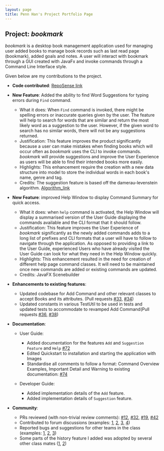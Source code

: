 ```yaml
---
layout: page
title: Penn Han's Project Portfolio Page
---
```


## Project: _bookmark_

_bookmark_ is a desktop book management application used for managing user added books to manage book records such as
last read page (bookmark), added goals and notes. A user will interact with bookmark through a GUI created with JavaFx and
invoke commands through a Command Line Interface style.

Given below are my contributions to the project.

* **Code contributed**: [RepoSense link](https://nus-cs2103-ay2021s1.github.io/tp-dashboard/#breakdown=true&search=F13&sort=groupTitle&sortWithin=title&since=2020-08-14&timeframe=commit&mergegroup=&groupSelect=groupByRepos&checkedFileTypes=docs~functional-code~test-code~other&tabOpen=true&tabType=authorship&tabAuthor=pennhanlee&tabRepo=AY2021S1-CS2103T-F13-2%2Ftp%5Bmaster%5D&authorshipIsMergeGroup=false&authorshipFileTypes=docs~functional-code~test-code~other)

* **New Feature**: Added the ability to find Word Suggestions for typing errors during `Find` command.
  * What it does: When `Find` command is invoked, there might be spelling errors or inaccurate queries given by the user. The feature will help to search for
  words that are similar and return the most likely word as a suggestion to the user. However, if the given word to search has no similar words, there will not be
  any suggestions returned. 
  * Justification: This feature improves the product significantly because a user can make mistakes when finding books which will occur often as _bookmark_ uses the CLI to invoke commands. _bookmark_ will
  provide suggestions and improve the User Experience as users will be able to find their intended books more easily.
  * Highlights: This enhancement require the creation with a new data structure into model to store the individual words in each book's name, genre and tag. 
  * Credits: The suggestion feature is based off the damerau-levenstein algorithm. [Algorithm_link](https://github.com/KevinStern/software-and-algorithms/blob/master/src/main/java/blogspot/software_and_algorithms/stern_library/string/DamerauLevenshteinAlgorithm.java)

* **New Feature**: improved Help Window to display Command Summary for quick access.
  * What it does: when `help` command is activated, the Help Window will display a summarised version of the User Guide displaying the 
  commands available and the CLI format that it should follow.
  * Justification: This feature improves the User Experience of _bookmark_ significantly as the newly added commands adds to a long list of
  prefixes and CLI formats that a user will have to follow to navigate through the application. As opposed to providing a link to the User Guide, 
  experienced Users who have already visited the User Guide can look for what they need in the Help Window quickly.
  * Highlights: This enhancement resulted in the need for creation of different help page command classes. It will need to be maintained once new commands are added or existing commands are updated.
  * Credits: JavaFX Scenebuilder


* **Enhancements to existing features**:
  * Updated codebase for Add Command and other relevant classes to accept Books and its attributes.  (Pull requests [\#33](), [\#34]())
  * Updated constants in various TestUtil to be used in tests and updated tests to accommodate to 
  revamped Add Command(Pull requests [\#36](), [\#38]())

* **Documentation**:
  * User Guide:
    * Added documentation for the features `Add` and `Suggestion Feature` and `Help` [\#72]()
    * Edited Quickstart to installation and starting the application with Images
    * Standardise all comments to follow a format: Command Overview Examples, Important Detail and Warning to existing documentation: [\#74]()
    
  * Developer Guide:
    * Added implementation details of the `Add` feature.
    * Added implementation details of `Suggestion` feature.

* **Community**:
  * PRs reviewed (with non-trivial review comments): [\#12](), [\#32](), [\#19](), [\#42]()
  * Contributed to forum discussions (examples: [1](), [2](), [3](), [4]())
  * Reported bugs and suggestions for other teams in the class (examples: [1](), [2](), [3]())
  * Some parts of the history feature I added was adopted by several other class mates ([1](), [2]())
